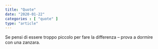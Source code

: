 ```yaml
---
title: "Quote"
date: "2020-01-22"
categories : [ "quote" ]
type: "article"
---
```

Se pensi di essere troppo piccolo per fare la differenza – prova a dormire con una zanzara.